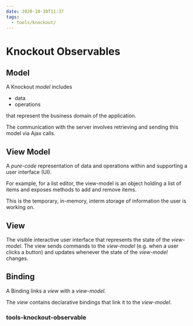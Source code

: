 ```yaml
---
date: 2020-10-30T11:37
tags:
  - tools/knockout/
---
```


# Knockout Observables

## Model

A Knockout *model* includes
* data
* operations

that represent the business domain of the application.

The communication with the server involves retrieving and sending this model via Ajax calls.

## View Model

A *pure-code* representation of data and operations within and supporting a user interface (UI).

For example, for a list editor, the view-model is an object holding a list of items and exposes methods to add and remove items.

This is the temporary, in-memory, interm storage of information the user is working on.

## View

The visible interactive user interface that represents the state of the *view-model*. The view sends commands to the *view-model* (e.g. when a user clicks a button) and updates whenever the state of the *view-model* changes.

## Binding

A Binding links a *view* with a *view-model*.

The *view* contains declarative bindings that link it to the *view-model*.

### tools-knockout-observable